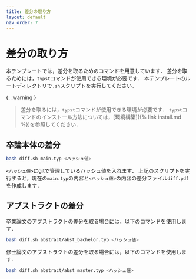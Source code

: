 ```yaml
---
title: 差分の取り方
layout: default
nav_order: 7
---
```


# 差分の取り方

本テンプレートでは，差分を取るためのコマンドを用意しています．
差分を取るためには，`typst`コマンドが使用できる環境が必要です．
本テンプレートのルートディレクトリで`.sh`スクリプトを実行してください．

{: .warning }
> 差分を取るには，`typst`コマンドが使用できる環境が必要です．
> `typst`コマンドのインストール方法については，[環境構築]({% link install.md %})を参照してください．

## 卒論本体の差分

```bash
bash diff.sh main.typ <ハッシュ値>
```

`<ハッシュ値>`にgitで管理しているハッシュ値を入れます．
上記のスクリプトを実行すると，現在の`main.typ`の内容と`<ハッシュ値>`の内容の差分ファイル`diff.pdf`を作成します．

## アブストラクトの差分

卒業論文のアブストラクトの差分を取る場合には，以下のコマンドを使用します．

```bash
bash diff.sh abstract/abst_bachelor.typ <ハッシュ値>
```

修士論文のアブストラクトの差分を取る場合には，以下のコマンドを使用します．

```bash
bash diff.sh abstract/abst_master.typ <ハッシュ値>
```

